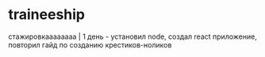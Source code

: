 # traineeship
стажировкаааааааа |
1 день - установил node, создал react приложение, повторил гайд по созданию крестиков-ноликов
